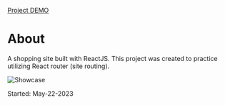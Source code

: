 [Project DEMO](https://jason21715.github.io/shopping-cart/)

# About
A shopping site built with ReactJS.
This project was created to practice utilizing React router (site routing).

![Showcase](https://github.com/jason21715/shopping-cart/assets/121495300/f840fc9c-3687-4e36-b78b-dee01a4ca57e)

Started: May-22-2023

